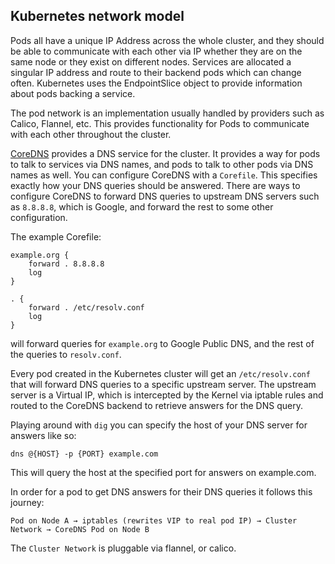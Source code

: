 ## Kubernetes network model

Pods all have a unique IP Address across the whole cluster, and they should be able to communicate with each other via IP whether they are on the same node or they exist on different nodes. Services are allocated a singular IP address and route to their backend pods which can change often. Kubernetes uses the EndpointSlice object to provide information about pods backing a service.

The pod network is an implementation usually handled by providers such as Calico, Flannel, etc. This provides functionality for Pods to communicate with each other throughout the cluster.

[CoreDNS](https://github.com/coredns/coredns) provides a DNS service for the cluster. It provides a way for pods to talk to services via DNS names, and pods to talk to other pods via DNS names as well. You can configure CoreDNS with a `Corefile`. This specifies exactly how your DNS queries should be answered. There are ways to configure CoreDNS to forward DNS queries to upstream DNS servers such as `8.8.8.8`, which is Google, and forward the rest to some other configuration.

The example Corefile:

```
example.org {
    forward . 8.8.8.8
    log
}

. {
    forward . /etc/resolv.conf
    log
}
```

will forward queries for `example.org` to Google Public DNS, and the rest of the queries to `resolv.conf`.

Every pod created in the Kubernetes cluster will get an `/etc/resolv.conf` that will forward DNS queries to a specific upstream server. The upstream server is a Virtual IP, which is intercepted by the Kernel via iptable rules and routed to the CoreDNS backend to retrieve answers for the DNS query.

Playing around with `dig` you can specify the host of your DNS server for answers like so:

```
dns @{HOST} -p {PORT} example.com
```

This will query the host at the specified port for answers on example.com.

In order for a pod to get DNS answers for their DNS queries it follows this journey:

```
Pod on Node A → iptables (rewrites VIP to real pod IP) → Cluster Network → CoreDNS Pod on Node B
```

The `Cluster Network` is pluggable via flannel, or calico.
